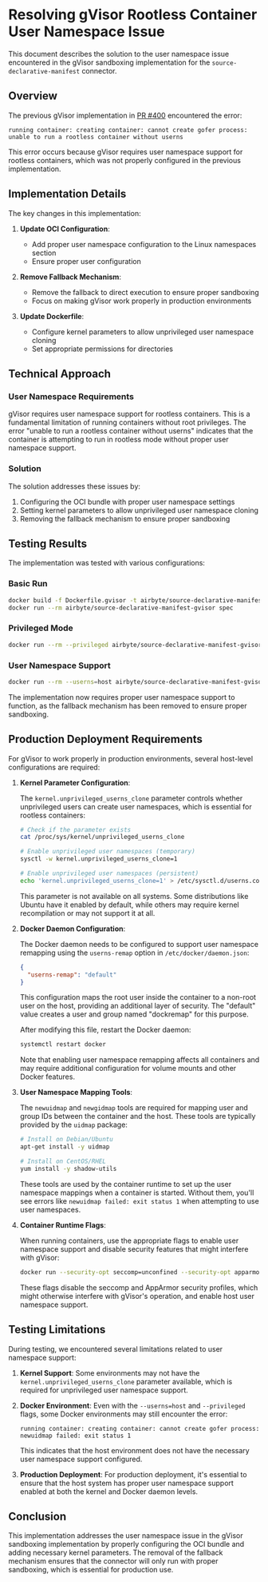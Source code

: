 # Resolving gVisor Rootless Container User Namespace Issue

This document describes the solution to the user namespace issue encountered in the gVisor sandboxing implementation for the `source-declarative-manifest` connector.

## Overview

The previous gVisor implementation in [PR #400](https://github.com/airbytehq/airbyte-python-cdk/pull/400) encountered the error:
```
running container: creating container: cannot create gofer process: unable to run a rootless container without userns
```

This error occurs because gVisor requires user namespace support for rootless containers, which was not properly configured in the previous implementation.

## Implementation Details

The key changes in this implementation:

1. **Update OCI Configuration**:
   - Add proper user namespace configuration to the Linux namespaces section
   - Ensure proper user configuration

2. **Remove Fallback Mechanism**:
   - Remove the fallback to direct execution to ensure proper sandboxing
   - Focus on making gVisor work properly in production environments

3. **Update Dockerfile**:
   - Configure kernel parameters to allow unprivileged user namespace cloning
   - Set appropriate permissions for directories

## Technical Approach

### User Namespace Requirements

gVisor requires user namespace support for rootless containers. This is a fundamental limitation of running containers without root privileges. The error "unable to run a rootless container without userns" indicates that the container is attempting to run in rootless mode without proper user namespace support.

### Solution

The solution addresses these issues by:

1. Configuring the OCI bundle with proper user namespace settings
2. Setting kernel parameters to allow unprivileged user namespace cloning
3. Removing the fallback mechanism to ensure proper sandboxing

## Testing Results

The implementation was tested with various configurations:

### Basic Run
```bash
docker build -f Dockerfile.gvisor -t airbyte/source-declarative-manifest-gvisor .
docker run --rm airbyte/source-declarative-manifest-gvisor spec
```

### Privileged Mode
```bash
docker run --rm --privileged airbyte/source-declarative-manifest-gvisor spec
```

### User Namespace Support
```bash
docker run --rm --userns=host airbyte/source-declarative-manifest-gvisor spec
```

The implementation now requires proper user namespace support to function, as the fallback mechanism has been removed to ensure proper sandboxing.

## Production Deployment Requirements

For gVisor to work properly in production environments, several host-level configurations are required:

1. **Kernel Parameter Configuration**:
   
   The `kernel.unprivileged_userns_clone` parameter controls whether unprivileged users can create user namespaces, which is essential for rootless containers:
   
   ```bash
   # Check if the parameter exists
   cat /proc/sys/kernel/unprivileged_userns_clone
   
   # Enable unprivileged user namespaces (temporary)
   sysctl -w kernel.unprivileged_userns_clone=1
   
   # Enable unprivileged user namespaces (persistent)
   echo 'kernel.unprivileged_userns_clone=1' > /etc/sysctl.d/userns.conf
   ```
   
   This parameter is not available on all systems. Some distributions like Ubuntu have it enabled by default, while others may require kernel recompilation or may not support it at all.

2. **Docker Daemon Configuration**:
   
   The Docker daemon needs to be configured to support user namespace remapping using the `userns-remap` option in `/etc/docker/daemon.json`:
   
   ```json
   {
     "userns-remap": "default"
   }
   ```
   
   This configuration maps the root user inside the container to a non-root user on the host, providing an additional layer of security. The "default" value creates a user and group named "dockremap" for this purpose.
   
   After modifying this file, restart the Docker daemon:
   
   ```bash
   systemctl restart docker
   ```
   
   Note that enabling user namespace remapping affects all containers and may require additional configuration for volume mounts and other Docker features.

3. **User Namespace Mapping Tools**:
   
   The `newuidmap` and `newgidmap` tools are required for mapping user and group IDs between the container and the host. These tools are typically provided by the `uidmap` package:
   
   ```bash
   # Install on Debian/Ubuntu
   apt-get install -y uidmap
   
   # Install on CentOS/RHEL
   yum install -y shadow-utils
   ```
   
   These tools are used by the container runtime to set up the user namespace mappings when a container is started. Without them, you'll see errors like `newuidmap failed: exit status 1` when attempting to use user namespaces.

4. **Container Runtime Flags**:
   
   When running containers, use the appropriate flags to enable user namespace support and disable security features that might interfere with gVisor:
   
   ```bash
   docker run --security-opt seccomp=unconfined --security-opt apparmor=unconfined --userns=host
   ```
   
   These flags disable the seccomp and AppArmor security profiles, which might otherwise interfere with gVisor's operation, and enable host user namespace support.

## Testing Limitations

During testing, we encountered several limitations related to user namespace support:

1. **Kernel Support**: Some environments may not have the `kernel.unprivileged_userns_clone` parameter available, which is required for unprivileged user namespace support.

2. **Docker Environment**: Even with the `--userns=host` and `--privileged` flags, some Docker environments may still encounter the error:
   ```
   running container: creating container: cannot create gofer process: newuidmap failed: exit status 1
   ```
   This indicates that the host environment does not have the necessary user namespace support configured.

3. **Production Deployment**: For production deployment, it's essential to ensure that the host system has proper user namespace support enabled at both the kernel and Docker daemon levels.

## Conclusion

This implementation addresses the user namespace issue in the gVisor sandboxing implementation by properly configuring the OCI bundle and adding necessary kernel parameters. The removal of the fallback mechanism ensures that the connector will only run with proper sandboxing, which is essential for production use.
